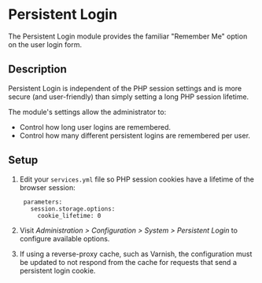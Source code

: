 Persistent Login
================

The Persistent Login module provides the familiar "Remember Me" option on the
user login form.


## Description

Persistent Login is independent of the PHP session settings and is more secure
(and user-friendly) than simply setting a long PHP session lifetime.

The module's settings allow the administrator to:

- Control how long user logins are remembered.
- Control how many different persistent logins are remembered per user.

## Setup

1. Edit your `services.yml` file so PHP session cookies have a lifetime of the
   browser session:

        parameters:
          session.storage.options:
            cookie_lifetime: 0

2. Visit *Administration > Configuration > System > Persistent Login* to
   configure available options.

3. If using a reverse-proxy cache, such as Varnish, the configuration must be
   updated to not respond from the cache for requests that send a persistent
   login cookie.
